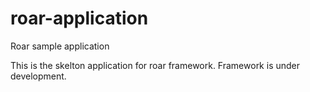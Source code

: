 # roar-application
Roar sample application

This is the skelton application for roar framework. Framework is under development.
